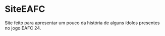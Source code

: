 # SiteEAFC
Site feito para apresentar um pouco da história de alguns ídolos presentes no jogo EAFC 24.
